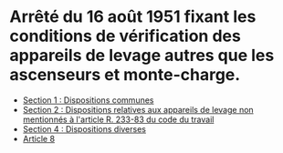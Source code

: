 # Arrêté du 16 août 1951 fixant les conditions de vérification des appareils de levage autres que les ascenseurs et monte-charge.

- [Section 1 : Dispositions communes](section-1)
- [Section 2 : Dispositions relatives aux appareils de levage non mentionnés à l'article R. 233-83 du code du travail](section-2)
- [Section 4 : Dispositions diverses](section-4)
- [Article 8](article-8.md)
